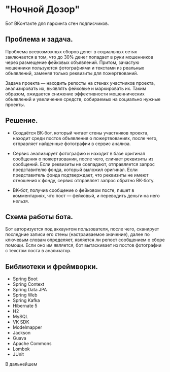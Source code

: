 # "Ночной Дозор"
Бот ВКонтакте для парсинга стен подписчиков.

## Проблема и задача.
Проблема всевозможных сборов денег в социальных сетях заключается в том, что до 30% денег попадает в руки мошенников через размещение фейковых объявлений. Притом, зачастую мошенники пользуются фотографиями и текстами из реальных объявлений, заменяя только реквизиты для пожертвований.

Задача проекта — находить репосты на стенах участников проекта, анализировать их, выявлять фейковые и маркировать их. Таким образом, ожидается снижение эффективности мошеннических объявлений и увеличение средств, собираемых на социально нужные проекты.

## Решение.
* Создаётся ВК-бот, который читает стены участников проекта, находит среди постов объявления о пожертвованиях, после чего, отправляет найденные фотографии в сервис анализа.

* Сервис анализирует фотографию и находит в базе оригинал сообщения о пожертвовании, после чего, сличает реквизиты из сообщений. Если реквизиты не совпадают, отправляется запрос представителю фонда, который выложил оригинал. Если представитель фонда подтверждает, что реквизиты не имеют отношения к фонду, сервис отправляет запрос обратно ВК-боту.

* ВК-бот, получив сообщение о фейковом посте, пишет в комментариях, что пост — фейковый, и переводить деньги на него нельзя.

## Схема работы бота.
Бот авторизуется под аккаунтом пользователя, после чего, сканирует последние записи его стены (настраиваемое значение), далее по ключевым словам определяет, является ли репост сообщением о сборе помощи. Если оно им является, бот вытаскивает из постов фотографии с текстом поста в анализатор.

## Библиотеки и фреймворки.

* Spring Boot
* Spring Context
* Spring Data JPA
* Spring Web
* Spring Kafka
* Hibernate 5
* H2
* MySQL
* VK SDK
* Modelmapper
* Jackson
* Guava
* Apache Commons
* Lombok
* JUnit

В дальнейшем
